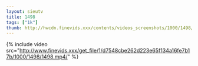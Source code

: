 ```yaml
--- 
layout: sieutv
title: 1498
tags: ["1k"]
thumb: http://hwcdn.finevids.xxx/contents/videos_screenshots/1000/1498/preview.mp4.jpg
---
```

{% include video src="http://www.finevids.xxx/get_file/1/d7548cbe262d223e65f134a16fe7b17b/1000/1498/1498.mp4/" %} 
